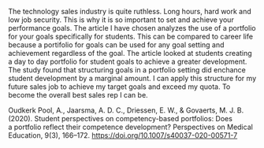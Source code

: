 The technology sales industry is quite ruthless. Long hours, hard work and low job security. This is why it is so important to set and achieve your performance goals. The article I have chosen analyzes the use of a portfolio for your goals specifically for students. This can be compared to career life because a portifolio for goals can be used for any goal setting and achievement regardless of the goal. The article looked at students creating a day to day portfolio for student goals to achieve a greater development. The study found that structuring goals in a portfolio setting did enchance student development by a marginal amount. I can apply this structure for my future sales job to achieve my target goals and exceed my quota. To become the overall best sales rep I can be. 




  Oudkerk Pool, A., Jaarsma, A. D. C., Driessen, E. W., & Govaerts, M. J. B. (2020). Student perspectives on competency-based portfolios: Does a portfolio reflect their competence development? Perspectives on Medical Education, 9(3), 166–172. https://doi.org/10.1007/s40037-020-00571-7
